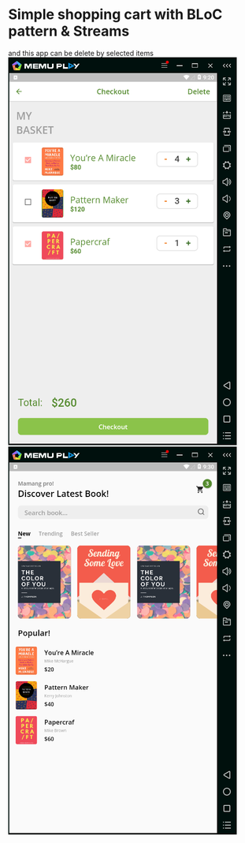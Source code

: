 # Simple shopping cart with BLoC pattern & Streams

and this app can be delete by selected items
![Home](https://github.com/fadhelmurphy/shopping-cart-flutter-bloc/blob/master/Capture.PNG?raw=true)
![Shopping cart](https://github.com/fadhelmurphy/shopping-cart-flutter-bloc/blob/master/Capture2.PNG?raw=true)